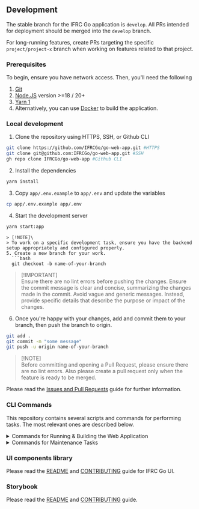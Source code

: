 ## Development

The stable branch for the IFRC Go application is `develop`. All PRs intended for deployment should be merged into the `develop` branch.

For long-running features, create PRs targeting the specific `project/project-x` branch when working on features related to that project.

### Prerequisites

To begin, ensure you have network access. Then, you'll need the following
1. [Git](https://git-scm.com/)
2. [Node.JS](https://nodejs.org/en/) version >=18 / 20+
3. [Yarn 1](https://classic.yarnpkg.com/en/)
4. Alternatively, you can use [Docker](https://www.docker.com/) to build the application.

### Local development

1. Clone the repository using HTTPS, SSH, or Github CLI
  ```bash
  git clone https://github.com/IFRCGo/go-web-app.git #HTTPS
  git clone git@github.com:IFRCGo/go-web-app.git #SSH
  gh repo clone IFRCGo/go-web-app #Github CLI
  ```
2. Install the dependencies
  ```bash
  yarn install
  ```
3. Copy `app/.env.example` to `app/.env` and update the variables
  ```bash
  cp app/.env.example app/.env
  ```
4. Start the development server
  ```bash
  yarn start:app
  ```

```
> [!NOTE]\
> To work on a specific development task, ensure you have the backend setup appropriately and configured properly.
5. Create a new branch for your work.
  ```bash
  git checkout -b name-of-your-branch
  ```
> [!IMPORTANT]\
>  Ensure there are no lint errors before pushing the changes. Ensure the commit message is clear and concise, summarizing the changes made in the commit. Avoid vague and generic messages. Instead, provide specific details that describe the purpose or impact of the changes.
6. Once you're happy with your changes, add and commit them to your branch, then push the branch to origin.
```bash
git add .
git commit -m "some message"
git push -u origin name-of-your-branch
```
> [!NOTE]\
> Before committing and opening a Pull Request, please ensure there are no lint errors. Also please create a pull request only when the feature is ready to be merged.

Please read the [Issues and Pull Requests](./issues-and-pull-requests.md) guide for further information.

### CLI Commands

This repository contains several scripts and commands for performing tasks. The most relevant ones are described below.

<details>
  <summary>Commands for Running & Building the Web Application</summary>

- `yarn start:app` runs the Local Development Server, listening by default on `http://localhost:3000/`.
- `yarn build` builds the Application in Production mode. The output is by default within the `build` folder.
  - This is used for Deployments (Preview & Production).
- `yarn preview` previews the production build of the Application.
- `yarn generate:type` generates the Typescript types for the API using `openapi-typescript`. The output is by default within the `generated` folder within the `app` workspace.
- `yarn storybook` starts Storybook's local server for the `@ifrc-go/ui` components library, listening by default on `http://localhost:6006/`.
- `yarn build:storybook` builds Storybook as a static web application for publishing.
- `yarn build:ui` builds the `@ifrc-go/ui` components library. To reflect any new changes in the components library we must ensure that it is built beforehand.
</details>

<details>
  <summary>Commands for Maintenance Tasks</summary>
Execute the following commands within the `app` workspace.

- `yarn lint` runs the linter for all the css, js, ts, and translation files.
  - `yarn lint:fix` attempts to fix any linting errors for css, js and ts files.
- `yarn translatte:generate` generates translation migration file.
- `yarn surge:deploy` builds and deploys the web application to [surge](https://surge.sh/).
</details>


### UI components library
Please read the [README](../packages/ui/README.md) and [CONTRIBUTING](../packages/ui/CONTRIBUTING.md) guide for IFRC Go UI.

### Storybook
Please read the [README](../packages/go-ui-storybook/README.md) and [CONTRIBUTING](../packages/go-ui-storybook/CONTRIBUTING.md) guide.

